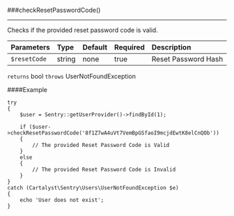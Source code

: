 <a id="checkResetPassword"></a>
###checkResetPasswordCode()

----------

Checks if the provided reset password code is valid.

Parameters          | Type                | Default             | Required            | Description
:------------------ | :------------------ | :------------------ | :------------------ | :------------------
`$resetCode`        | string              | none                | true                | Reset Password Hash

`returns` bool
`throws`  UserNotFoundException

####Example

	try
	{
		$user = Sentry::getUserProvider()->findById(1);

		if ($user->checkResetPasswordCode('8f1Z7wA4uVt7VemBpGSfaoI9mcjdEwtK8elCnQOb'))
		{
			// The provided Reset Password Code is Valid
		}
		else
		{
			// The provided Reset Password Code is Invalid
		}
	}
	catch (Cartalyst\Sentry\Users\UserNotFoundException $e)
	{
		echo 'User does not exist';
	}

